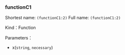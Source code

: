 
### functionC1


Shortest name: `(functionC1:2)` Full name: `(functionC1:2)`


Kind：Function


Parameters：

- x(`string`, `necessary`) 

